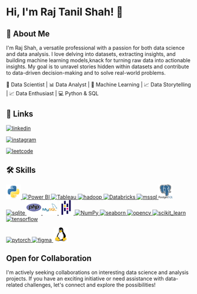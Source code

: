 
# Hi, I'm Raj Tanil Shah! 👋


## 🚀 About Me
I'm Raj Shah, a versatile professional with a passion for both data science and data analysis. I love delving into datasets, extracting insights, and building machine learning models,knack for turning raw data into actionable insights. My goal is to unravel stories hidden within datasets and contribute to data-driven decision-making and to solve real-world problems.

🔬 Data Scientist | 📊 Data Analyst | 🤖 Machine Learning | 📈 Data Storytelling | 📈 Data Enthusiast | 💻 Python & SQL

## 🔗 Links
[![linkedin](https://img.shields.io/badge/linkedin-0A66C2?style=for-the-badge&logo=linkedin&logoColor=white)](https://www.linkedin.com/)

[![instagram](https://img.shields.io/badge/Instagram-E4405F?style=for-the-badge&logo=instagram&logoColor=white)](https://www.instagram.com/rs_rajshah/)

[![leetcode](https://img.shields.io/badge/LeetCode-FFA116?style=for-the-badge&logo=leetcode&logoColor=white)](https://leetcode.com/rsrajshah/)


## 🛠 Skills

<p align="left"> 
<a href="#" target="_blank"> <img src="https://raw.githubusercontent.com/devicons/devicon/master/icons/python/python-original.svg" alt="python" width="40" height="40"/> </a> 
<a href="#" target="_blank"> <img src="https://www.vectorlogo.zone/logos/microsoft_powerbi/microsoft_powerbi-icon.svg" alt="Power BI" width="40" height="40"/> </a>
<a href="#" target="_blank"> <img src="http://www.w3.org/2000/svg" alt="Tableau" width="40" height="40"/> </a>
<a href="#" target="_blank"> <img src="https://www.vectorlogo.zone/logos/apache_hadoop/apache_hadoop-icon.svg" alt="hadoop" width="40" height="40"/> </a> 
<a href="#" target="_blank"> <img src="https://www.vectorlogo.zone/logos/databricks/databricks-icon.svg" alt="Databricks" width="40" height="40"/> </a>
<a href="#" target="_blank"> <img src="https://www.svgrepo.com/show/303229/microsoft-sql-server-logo.svg" alt="mssql" width="40" height="40"/> </a> 
<a href="#" target="_blank"> <img src="https://raw.githubusercontent.com/devicons/devicon/master/icons/postgresql/postgresql-original-wordmark.svg" alt="postgresql" width="40" height="40"/> </a> 
<a href="#" target="_blank"> <img src="https://www.vectorlogo.zone/logos/sqlite/sqlite-icon.svg" alt="sqlite" width="40" height="40"/> </a> 
<a href="#" target="_blank"> <img src="https://raw.githubusercontent.com/devicons/devicon/master/icons/php/php-original.svg" alt="php" width="40" height="40"/> </a> 
<a href="#" target="_blank"> <img src="https://raw.githubusercontent.com/devicons/devicon/master/icons/mysql/mysql-original-wordmark.svg" alt="mysql" width="40" height="40"/> </a>
<a href="#" target="_blank"> <img src="https://raw.githubusercontent.com/devicons/devicon/2ae2a900d2f041da66e950e4d48052658d850630/icons/pandas/pandas-original.svg" alt="pandas" width="40" height="40"/> </a> 
<a href="#" target="_blank"> <img src="https://www.vectorlogo.zone/logos/numpy/numpy-icon.svg" alt="NumPy" width="40" height="40"/> </a>
<a href="#" target="_blank"> <img src="https://seaborn.pydata.org/_images/logo-mark-lightbg.svg" alt="seaborn" width="40" height="40"/> </a>
<a href="#" target="_blank"> <img src="https://www.vectorlogo.zone/logos/opencv/opencv-icon.svg" alt="opencv" width="40" height="40"/> </a> 
<a href="#" target="_blank"> <img src="https://upload.wikimedia.org/wikipedia/commons/0/05/Scikit_learn_logo_small.svg" alt="scikit_learn" width="40" height="40"/> </a> 
<a href="#" target="_blank"> <img src="https://www.vectorlogo.zone/logos/tensorflow/tensorflow-icon.svg" alt="tensorflow" width="40" height="40"/> </a> </p>
<a href="#" target="_blank"> <img src="https://www.vectorlogo.zone/logos/pytorch/pytorch-icon.svg" alt="pytorch" width="40" height="40"/> </a> 
<a href="#" target="_blank"> <img src="https://www.vectorlogo.zone/logos/figma/figma-icon.svg" alt="figma" width="40" height="40"/> </a> 
<a href="#" target="_blank"> <img src="https://raw.githubusercontent.com/devicons/devicon/master/icons/linux/linux-original.svg" alt="linux" width="40" height="40"/> </a>





## Open for Collaboration
I'm actively seeking collaborations on interesting data science and analysis projects. If you have an exciting initiative or need assistance with data-related challenges, let's connect and explore the possibilities!



